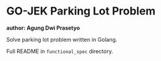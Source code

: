 # GO-JEK Parking Lot Problem

**author: Agung Dwi Prasetyo**

Solve parking lot problem written in Golang.

Full README in ```functional_spec``` directory.

